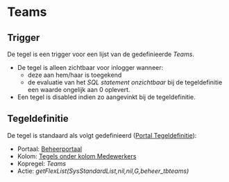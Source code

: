 # Teams

## Trigger

De tegel is een trigger voor een lijst van de gedefinieerde *Teams*.

  - De tegel is alleen zichtbaar voor inlogger wanneer:
    - deze aan hem/haar is toegekend
    - de evaluatie van het *SQL statement onzichtbaar* bij de tegeldefinitie een waarde ongelijk aan 0 oplevert.
  - Een tegel is disabled indien zo aangevinkt bij de tegeldefinitie.

## Tegeldefinitie

De tegel is standaard als volgt gedefinieerd ([Portal Tegeldefinitie](/docs/instellen_inrichten/portaldefinitie/portal_tegel.md)):

  - Portaal: [Beheerportaal](/docs/probleemoplossing/portalen_en_moduleschermen/beheerportaa.md)
  - Kolom: [Tegels onder kolom Medewerkers](/docs/probleemoplossing/portalen_en_moduleschermen/beheerportaal/tegels_onder_kolom_medewerkers/README.md)
  - Kopregel: *Teams*
  - Actie: *getFlexList(SysStandardList,nil,nil,G,beheer_tbteams)*

